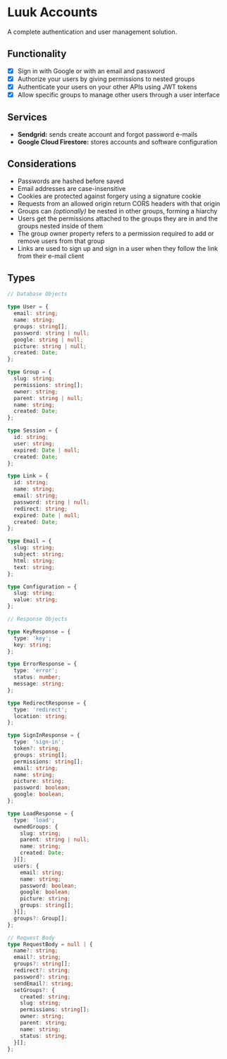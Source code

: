 # Luuk Accounts

A complete authentication and user management solution.

## Functionality

- [x] Sign in with Google or with an email and password
- [x] Authorize your users by giving permissions to nested groups
- [x] Authenticate your users on your other APIs using JWT tokens
- [x] Allow specific groups to manage other users through a user interface

## Services

- **Sendgrid:** sends create account and forgot password e-mails
- **Google Cloud Firestore:** stores accounts and software configuration

## Considerations

- Passwords are hashed before saved
- Email addresses are case-insensitive
- Cookies are protected against forgery using a signature cookie
- Requests from an allowed origin return CORS headers with that origin
- Groups can _(optionally)_ be nested in other groups, forming a hiarchy
- Users get the permissions attached to the groups they are in and the groups nested inside of them
- The group owner property refers to a permission required to add or remove users from that group
- Links are used to sign up and sign in a user when they follow the link from their e-mail client

## Types

```typescript
// Database Objects

type User = {
  email: string;
  name: string;
  groups: string[];
  password: string | null;
  google: string | null;
  picture: string | null;
  created: Date;
};

type Group = {
  slug: string;
  permissions: string[];
  owner: string;
  parent: string | null;
  name: string;
  created: Date;
};

type Session = {
  id: string;
  user: string;
  expired: Date | null;
  created: Date;
};

type Link = {
  id: string;
  name: string;
  email: string;
  password: string | null;
  redirect: string;
  expired: Date | null;
  created: Date;
};

type Email = {
  slug: string;
  subject: string;
  html: string;
  text: string;
};

type Configuration = {
  slug: string;
  value: string;
};

// Response Objects

type KeyResponse = {
  type: 'key';
  key: string;
};

type ErrorResponse = {
  type: 'error';
  status: number;
  message: string;
};

type RedirectResponse = {
  type: 'redirect';
  location: string;
};

type SignInResponse = {
  type: 'sign-in';
  token?: string;
  groups: string[];
  permissions: string[];
  email: string;
  name: string;
  picture: string;
  password: boolean;
  google: boolean;
};

type LoadResponse = {
  type: 'load';
  ownedGroups: {
    slug: string;
    parent: string | null;
    name: string;
    created: Date;
  }[];
  users: {
    email: string;
    name: string;
    password: boolean;
    google: boolean;
    picture: string;
    groups: string[];
  }[];
  groups?: Group[];
};

// Request Body
type RequestBody = null | {
  name?: string;
  email?: string;
  groups?: string[];
  redirect?: string;
  password?: string;
  sendEmail?: string;
  setGroups?: {
    created: string;
    slug: string;
    permissions: string[];
    owner: string;
    parent: string;
    name: string;
    status: string;
  }[];
};
```
